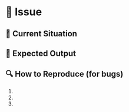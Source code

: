 # 🎯 Issue

## 🔄 Current Situation
<!-- What's happening now? -->

## 🌟 Expected Output
<!-- What would you like to see happen? -->

## 🔍 How to Reproduce (for bugs)
1. 
2. 
3. 

